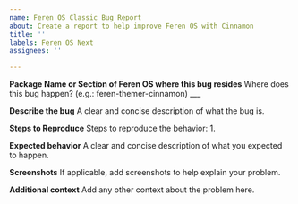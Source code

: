 ```yaml
---
name: Feren OS Classic Bug Report
about: Create a report to help improve Feren OS with Cinnamon
title: ''
labels: Feren OS Next
assignees: ''

---
```


**Package Name or Section of Feren OS where this bug resides**
Where does this bug happen? (e.g.: feren-themer-cinnamon) ___

**Describe the bug**
A clear and concise description of what the bug is.

**Steps to Reproduce**
Steps to reproduce the behavior:
1. 

**Expected behavior**
A clear and concise description of what you expected to happen.

**Screenshots**
If applicable, add screenshots to help explain your problem.

**Additional context**
Add any other context about the problem here.
